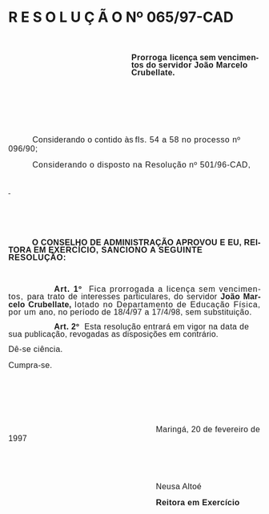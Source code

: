 <body lang=PT-BR style='tab-interval:36.0pt'>

<div class=Section1>

<p class=MsoNormal style='margin-bottom:16.2pt;line-height:11.4pt;mso-line-height-rule:
exactly'><b style='mso-bidi-font-weight:normal'><span style='font-size:12.0pt;
mso-bidi-font-size:10.0pt;font-family:Arial;letter-spacing:.4pt;mso-fareast-language:
EN-US'><![if !supportEmptyParas]>&nbsp;<![endif]><o:p></o:p></span></b></p>

<h1>R E S O L U Ç Ã O Nº 065/97-CAD</h1>

<p class=MsoNormal style='margin-bottom:16.2pt;line-height:11.4pt;mso-line-height-rule:
exactly'><b style='mso-bidi-font-weight:normal'><span style='font-size:12.0pt;
mso-bidi-font-size:10.0pt;font-family:Arial;letter-spacing:.4pt;mso-fareast-language:
EN-US'><![if !supportEmptyParas]>&nbsp;<![endif]><o:p></o:p></span></b></p>

<p class=MsoNormal style='margin-top:0cm;margin-right:0cm;margin-bottom:16.2pt;
margin-left:184.3pt;line-height:11.4pt;mso-line-height-rule:exactly'><b
style='mso-bidi-font-weight:normal'><span style='font-size:12.0pt;mso-bidi-font-size:
10.0pt;font-family:Arial;letter-spacing:.4pt;mso-fareast-language:EN-US'>Prorroga
</span></b><b style='mso-bidi-font-weight:normal'><span style='font-size:12.0pt;
mso-bidi-font-size:10.0pt;font-family:Arial;letter-spacing:.1pt;mso-fareast-language:
EN-US'>licença </span></b><b style='mso-bidi-font-weight:normal'><span
style='font-size:12.0pt;mso-bidi-font-size:10.0pt;font-family:Arial;mso-fareast-language:
EN-US'>sem <span style='letter-spacing:.2pt'>vencimentos do </span><span
style='letter-spacing:.3pt'>servidor João Marcelo Crubellate.<o:p></o:p></span></span></b></p>

<p class=MsoNormal><span style='font-size:12.0pt;mso-bidi-font-size:10.0pt;
font-family:Arial;letter-spacing:.35pt;mso-fareast-language:EN-US'><![if !supportEmptyParas]>&nbsp;<![endif]><o:p></o:p></span></p>

<p class=MsoNormal><span style='font-size:12.0pt;mso-bidi-font-size:10.0pt;
font-family:Arial;letter-spacing:.35pt;mso-fareast-language:EN-US'><![if !supportEmptyParas]>&nbsp;<![endif]><o:p></o:p></span></p>

<p class=MsoNormal><span style='font-size:12.0pt;mso-bidi-font-size:10.0pt;
font-family:Arial;letter-spacing:.35pt;mso-fareast-language:EN-US'><![if !supportEmptyParas]>&nbsp;<![endif]><o:p></o:p></span></p>

<p class=MsoNormal style='text-indent:36.0pt'><span style='font-size:12.0pt;
mso-bidi-font-size:10.0pt;font-family:Arial;letter-spacing:.35pt;mso-fareast-language:
EN-US'>Considerando o contido à</span><span style='font-size:12.0pt;mso-bidi-font-size:
10.0pt;font-family:Arial;letter-spacing:-.25pt;mso-fareast-language:EN-US'>s </span><span
style='font-size:12.0pt;mso-bidi-font-size:10.0pt;font-family:Arial;letter-spacing:
.6pt;mso-fareast-language:EN-US'>fls. 54 a 58 no processo nº 096/90;<o:p></o:p></span></p>

<p class=MsoNormal style='text-indent:36.0pt'><span style='font-size:12.0pt;
mso-bidi-font-size:10.0pt;font-family:Arial;letter-spacing:.6pt;mso-fareast-language:
EN-US'>Considerando o disposto na Resolução nº 501/96-CAD,</span><span
style='font-size:12.0pt;mso-bidi-font-size:10.0pt;font-family:Arial'><o:p></o:p></span></p>

<p class=MsoNormal><span style='font-size:12.0pt;mso-bidi-font-size:10.0pt;
font-family:Arial'><![if !supportEmptyParas]>&nbsp;<![endif]><o:p></o:p></span></p>

<div style='mso-element:frame;mso-element-frame-width:39.35pt;mso-element-frame-height:
12.4pt;mso-element-wrap:no-wrap-beside;mso-element-anchor-vertical:page;
mso-element-anchor-horizontal:page;mso-element-left:438.2pt;mso-element-top:
521.3pt'>

<table cellspacing=0 cellpadding=0 hspace=0 vspace=0 width=47 height=15>
 <tr>
  <td valign=top align=left height=15 style='padding-top:0cm;padding-right:
  0cm;padding-bottom:0cm;padding-left:0cm'>
  <p class=MsoNormal style='mso-element:frame;mso-element-frame-width:39.35pt;
  mso-element-frame-height:12.4pt;mso-element-wrap:no-wrap-beside;mso-element-anchor-vertical:
  page;mso-element-anchor-horizontal:page;mso-element-left:438.2pt;mso-element-top:
  521.3pt'><span style='font-size:12.0pt;mso-bidi-font-size:10.0pt;font-family:
  Arial'><![if !supportEmptyParas]>&nbsp;<![endif]><o:p></o:p></span></p>
  </td>
 </tr>
</table>

</div>

<p class=MsoNormal style='text-indent:35.45pt;line-height:11.4pt;mso-line-height-rule:
exactly'><b style='mso-bidi-font-weight:normal'><span style='font-size:12.0pt;
mso-bidi-font-size:10.0pt;font-family:Arial;letter-spacing:.25pt;mso-fareast-language:
EN-US'><![if !supportEmptyParas]>&nbsp;<![endif]><o:p></o:p></span></b></p>

<p class=MsoNormal style='text-indent:35.45pt;line-height:11.4pt;mso-line-height-rule:
exactly'><b style='mso-bidi-font-weight:normal'><span style='font-size:12.0pt;
mso-bidi-font-size:10.0pt;font-family:Arial;letter-spacing:.25pt;mso-fareast-language:
EN-US'><![if !supportEmptyParas]>&nbsp;<![endif]><o:p></o:p></span></b></p>

<p class=MsoNormal style='text-indent:35.45pt;line-height:11.4pt;mso-line-height-rule:
exactly'><b style='mso-bidi-font-weight:normal'><span style='font-size:12.0pt;
mso-bidi-font-size:10.0pt;font-family:Arial;letter-spacing:.25pt;mso-fareast-language:
EN-US'>O CONSELHO DE ADMINISTRAÇÃO APROVOU E EU, REITORA EM </span></b><b
style='mso-bidi-font-weight:normal'><span style='font-size:12.0pt;mso-bidi-font-size:
10.0pt;font-family:Arial;letter-spacing:.6pt;mso-fareast-language:EN-US'>EXERCÍCIO,
SANCIONO A SEGUINTE RESOLUÇÃO:<o:p></o:p></span></b></p>

<p class=MsoNormal style='margin-top:36.0pt;text-align:justify;text-indent:
68.4pt;line-height:11.4pt;mso-line-height-rule:exactly'><b><span
style='font-size:12.0pt;mso-bidi-font-size:10.0pt;font-family:Arial;letter-spacing:
.85pt;mso-fareast-language:EN-US'>Art. 1º<span style="mso-spacerun: yes"> 
</span></span></b><span style='font-size:12.0pt;mso-bidi-font-size:10.0pt;
font-family:Arial;letter-spacing:.85pt;mso-fareast-language:EN-US'>Fica
prorrogada a licença sem vencimentos, </span><span style='font-size:12.0pt;
mso-bidi-font-size:10.0pt;font-family:Arial;letter-spacing:.4pt;mso-fareast-language:
EN-US'>para trato de interesses particulares, do servidor </span><b
style='mso-bidi-font-weight:normal'><span style='font-size:12.0pt;mso-bidi-font-size:
10.0pt;font-family:Arial;letter-spacing:.25pt;mso-fareast-language:EN-US'>João
Marcelo Crubellate, </span></b><span style='font-size:12.0pt;mso-bidi-font-size:
10.0pt;font-family:Arial;letter-spacing:.75pt;mso-fareast-language:EN-US'>lotado
no Departamento de Educação Física, por um </span><span style='font-size:12.0pt;
mso-bidi-font-size:10.0pt;font-family:Arial;letter-spacing:.4pt;mso-fareast-language:
EN-US'>ano, no período de 18/4/97 a 17/4/98, sem substituição.<o:p></o:p></span></p>

<p class=MsoNormal style='text-indent:68.4pt;line-height:11.4pt;mso-line-height-rule:
exactly'><b><span style='font-size:12.0pt;mso-bidi-font-size:10.0pt;font-family:
Arial;letter-spacing:.4pt;mso-fareast-language:EN-US'>Art. 2º<span
style="mso-spacerun: yes">  </span></span></b><span style='font-size:12.0pt;
mso-bidi-font-size:10.0pt;font-family:Arial;letter-spacing:.4pt;mso-fareast-language:
EN-US'>Esta resolução entrará em vigor na data de sua </span><span
style='font-size:12.0pt;mso-bidi-font-size:10.0pt;font-family:Arial;letter-spacing:
.3pt;mso-fareast-language:EN-US'>publicação, revogadas as disposições em
contrário.<o:p></o:p></span></p>

<p class=Style1><span style='font-size:12.0pt;mso-bidi-font-size:10.0pt;
font-family:Arial;letter-spacing:.4pt;mso-fareast-language:EN-US'>Dê-se
ciência.<o:p></o:p></span></p>

<p class=Style1><span style='font-size:12.0pt;mso-bidi-font-size:10.0pt;
font-family:Arial;letter-spacing:.3pt;mso-fareast-language:EN-US'>Cumpra-se.<o:p></o:p></span></p>

<p class=MsoNormal style='tab-stops:57.6pt'><span style='font-size:12.0pt;
mso-bidi-font-size:10.0pt;font-family:Arial;letter-spacing:.35pt;mso-fareast-language:
EN-US'><span style='mso-tab-count:3'>                                    </span><o:p></o:p></span></p>

<p class=MsoNormal style='tab-stops:57.6pt'><span style='font-size:12.0pt;
mso-bidi-font-size:10.0pt;font-family:Arial;letter-spacing:.35pt;mso-fareast-language:
EN-US'><![if !supportEmptyParas]>&nbsp;<![endif]><o:p></o:p></span></p>

<p class=MsoNormal style='tab-stops:57.6pt'><span style='font-size:12.0pt;
mso-bidi-font-size:10.0pt;font-family:Arial;letter-spacing:.35pt;mso-fareast-language:
EN-US'><![if !supportEmptyParas]>&nbsp;<![endif]><o:p></o:p></span></p>

<p class=MsoNormal style='tab-stops:57.6pt'><span style='font-size:12.0pt;
mso-bidi-font-size:10.0pt;font-family:Arial;letter-spacing:.35pt;mso-fareast-language:
EN-US'><span style='mso-tab-count:5'>                                                            </span>Maringá,
20 de fevereiro de 1997<o:p></o:p></span></p>

<p class=MsoNormal style='tab-stops:57.6pt'><span style='font-size:12.0pt;
mso-bidi-font-size:10.0pt;font-family:Arial;letter-spacing:.35pt;mso-fareast-language:
EN-US'><![if !supportEmptyParas]>&nbsp;<![endif]><o:p></o:p></span></p>

<p class=MsoNormal style='tab-stops:57.6pt'><span style='font-size:12.0pt;
mso-bidi-font-size:10.0pt;font-family:Arial;letter-spacing:.35pt;mso-fareast-language:
EN-US'><![if !supportEmptyParas]>&nbsp;<![endif]><o:p></o:p></span></p>

<p class=MsoNormal style='tab-stops:57.6pt'><span style='font-size:12.0pt;
mso-bidi-font-size:10.0pt;font-family:Arial;letter-spacing:.35pt;mso-fareast-language:
EN-US'><span style='mso-tab-count:5'>                                                            </span>Neusa
Altoé<o:p></o:p></span></p>

<p class=MsoNormal style='tab-stops:57.6pt'><span style='font-size:12.0pt;
mso-bidi-font-size:10.0pt;font-family:Arial;letter-spacing:.35pt;mso-fareast-language:
EN-US'><span style='mso-tab-count:5'>                                                            </span><b>Reitora
em Exercício<o:p></o:p></b></span></p>

<p class=MsoNormal style='tab-stops:57.6pt'><span style='font-size:12.0pt;
mso-bidi-font-size:10.0pt;font-family:Arial'><![if !supportEmptyParas]>&nbsp;<![endif]><o:p></o:p></span></p>

</div>

</body>
